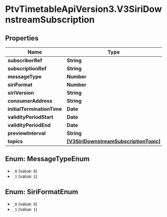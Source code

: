 # PtvTimetableApiVersion3.V3SiriDownstreamSubscription

## Properties
Name | Type | Description | Notes
------------ | ------------- | ------------- | -------------
**subscriberRef** | **String** |  | [optional] 
**subscriptionRef** | **String** |  | [optional] 
**messageType** | **Number** |  | [optional] 
**siriFormat** | **Number** |  | [optional] 
**siriVersion** | **String** |  | [optional] 
**consumerAddress** | **String** |  | [optional] 
**initialTerminationTime** | **Date** |  | [optional] 
**validityPeriodStart** | **Date** |  | [optional] 
**validityPeriodEnd** | **Date** |  | [optional] 
**previewInterval** | **String** |  | [optional] 
**topics** | [**[V3SiriDownstreamSubscriptionTopic]**](V3SiriDownstreamSubscriptionTopic.md) |  | [optional] 

<a name="MessageTypeEnum"></a>
## Enum: MessageTypeEnum

* `_0` (value: `0`)
* `_1` (value: `1`)


<a name="SiriFormatEnum"></a>
## Enum: SiriFormatEnum

* `_0` (value: `0`)
* `_1` (value: `1`)

